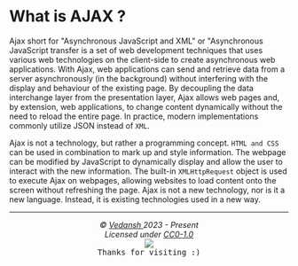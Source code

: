 # **What is AJAX** ?

Ajax short for "Asynchronous JavaScript and XML" or "Asynchronous JavaScript transfer  is a set of web development techniques that uses various web technologies on the client-side to create asynchronous web applications. With Ajax, web applications can send and retrieve data from a server asynchronously (in the background) without interfering with the display and behaviour of the existing page. By decoupling the data interchange layer from the presentation layer, Ajax allows web pages and, by extension, web applications, to change content dynamically without the need to reload the entire page. In practice, modern implementations commonly utilize JSON instead of `XML`.

Ajax is not a technology, but rather a programming concept. `HTML and CSS` can be used in combination to mark up and style information. The webpage can be modified by JavaScript to dynamically display and allow the user to interact with the new information. The built-in `XMLHttpRequest` object is used to execute Ajax on webpages, allowing websites to load content onto the screen without refreshing the page. Ajax is not a new technology, nor is it a new language. Instead, it is existing technologies used in a new way.

***

<p align="center">
  <i>&copy; <a href="https://github.com/offensive-vk/">Vedansh </a> 2023 - Present</i><br>
  <i>Licensed under <a href="https://github.com/offensive-vk/UntilEverything#CC0-1.0-1-ov-file">CC0-1.0</a></i><br>
  <a href="https://github.com/npm-run-test"><img src="https://i.ibb.co/4KtpYxb/octocat-clean-mini.png" /></a><br>
  <kbd>Thanks for visiting :)</kbd>
</p>
